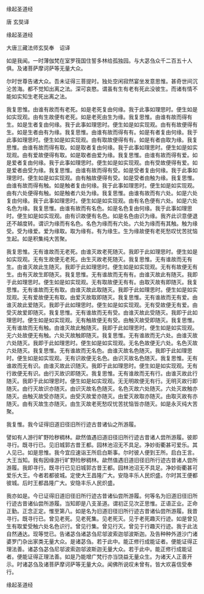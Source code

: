   缘起圣道经  

唐 玄奘译  

缘起圣道经  

大唐三藏法师玄奘奉　诏译  

如是我闻。一时薄伽梵在室罗筏国住誓多林给孤独园。与大苾刍众千二百五十人俱。及诸菩萨摩诃萨等无量大众。  

尔时世尊告诸大众。吾未证得三菩提时。独处空闲寂然宴坐发意思惟。甚奇世间沉沦苦海。都不觉知出离之法。深可哀愍。谓虽有生有老有死此没彼生。而诸有情不能如实知生老死出离之法。  

我复思惟。由谁有故而有老死。如是老死复由何缘。我于此事如理思时。便生如是如实现观。由有生故便有老死。如是老死由生为缘。我复思惟。由谁有故而得有生。如是生者复由何缘。我于此事如理思时。便生如是如实现观。由有有故便得有生。如是生者由有为缘。我复思惟。由谁有故而得有有。如是有者复由何缘。我于此事如理思时。便生如是如实现观。由有取故便得有有。如是有者由取为缘。我复思惟。由谁有故而得有取。如是取者复由何缘。我于此事如理思时。便生如是如实现观。由有爱故便得有取。如是取者由爱为缘。我复思惟。由谁有故而得有爱。如是爱者复由何缘。我于此事如理思时。便生如是如实现观。由有受故便得有爱。如是爱者由受为缘。我复思惟。由谁有故而得有受。如是受者复由何缘。我于此事如理思时。便生如是如实现观。由有触故便得有受。如是受者由触为缘。我复思惟。由谁有故而得有触。如是触者复由何缘。我于此事如理思时。便生如是如实现观。由有六处便得有触。如是触者六处为缘。我复思惟。由谁有故而有六处。如是六处复由何缘。我于此事如理思时。便生如是如实现观。由有名色便有六处。如是六处名色为缘。我复思惟。由谁有故而有名色。如是名色复由何缘。我于此事如理思时。便生如是如实现观。由有识故便有名色。如是名色由识为缘。我齐此识意便退还不越度转。谓识为缘而有名色。名色为缘而有六处。六处为缘而有其触。触为缘受。受为缘爱。爱为缘取。取为缘有。有为缘生。生为缘故便有老死愁叹忧苦扰恼生起。如是积集纯大苦聚。  

我复思惟。无有谁故而无老死。由谁灭故老死随灭。我即于此如理思时。便生如是如实现观。无有生故便无老死。由生灭故老死随灭。我复思惟。无有谁故而无有生。由谁灭故此生随灭。我即于此如理思时。便生如是如实现观。无有有故便无有生。由有灭故生即随灭。我复思惟。无有谁故而无有有。由谁灭故此有随灭。我即于此如理思时。便生如是如实现观。无有取故便无有有。由取灭故有即随灭。我复思惟。无有谁故而无有取。由谁灭故此取随灭。我即于此如理思时。便生如是如实现观。无有爱故便无有取。由爱灭故取即随灭。我复思惟。无有谁故而无有爱。由谁灭故此爱随灭。我即于此如理思时。便生如是如实现观。无有受故便无有爱。由受灭故爱即随灭。我复思惟。无有谁故而无有受。由谁灭故此受随灭。我即于此如理思时。便生如是如实现观。无有触故便无有受。由触灭故受即随灭。我复思惟。无有谁故而无有触。由谁灭故此触随灭。我即于此如理思时。便生如是如实现观。无六处故便无有触。六处灭故触即随灭。我复思惟。无有谁故而无六处。由谁灭故六处随灭。我即于此如理思时。便生如是如实现观。无名色故便无六处。名色灭故六处随灭。我复思惟。无有谁故而无名色。由谁灭故名色随灭。我即于此如理思时。便生如是如实现观。无有识故便无名色。由识灭故名色随灭。我复思惟。无有谁故而无有识。由谁灭故此识随灭。我即于此如理思时。便生如是如实现观。无有行故便无有识。由行灭故识即随灭。我复思惟。无有谁故而无有行。由谁灭故此行随灭。我即于此如理思时。便生如是如实现观。无无明故便无有行。无明灭故行即随灭。由行灭故识亦随灭。由识灭故名色随灭。名色灭故六处随灭。六处灭故触亦随灭。由触灭故受亦随灭。由受灭故爱亦随灭。由爱灭故取亦随灭。由取灭故有亦随灭。由有灭故生亦随灭。由生灭故老死愁叹忧苦扰恼皆亦随灭。如是永灭纯大苦聚。  

我复惟。我今证得旧道旧径旧所行迹古昔诸仙之所游履。  

譬如有人游行旷野险秽稠林。歘然值遇旧道旧径旧所行迹古昔诸人尝所游履。彼即寻行。既寻行已。见旧城郭古昔王都。园林池沼无不具足。净妙街衢甚可爱乐。其人见已。如是思惟。我今宜应速诣王所启白斯事。尔时彼人便到王所。启白王言。大王当知。我有因缘游行旷野险秽稠林。歘然值遇旧道旧径旧所行迹古昔诸人尝所游履。我即寻行。既寻行已见旧城郭古昔王都。园林池沼无不具足。净妙街衢甚可爱乐大王。今者若都彼城。定使大王昌隆广大。安隐丰乐人民炽盛。尔时其王便都彼城。后时王都昌隆广大。安隐丰乐人民炽盛。  

我亦如是。今已证得旧道旧径旧所行迹古昔诸仙尝所游履。何等名为旧道旧径旧所行迹古昔诸仙尝所游履。当知即是八支圣道。谓初正见次正思惟。正语正业。正命正勤。正念正定。惟至第八。如是名为旧道旧径旧所行迹古昔诸仙尝所游履。我昔寻行。既寻行已。曾见老死。见老死集。见老死灭。见于老死趣灭行迹。如是曾见生有取爱受触六处名色识行。曾见行集。曾见行灭。曾见于行趣灭行迹。我于此法自然通达。现等觉已。告诸苾刍诸苾刍尼邬波索迦邬波斯迦。及告种种外道沙门诸婆罗门杂出家类无量大众。是诸苾刍。若于此中。能正修行成能证者。便能证得正理法善。诸苾刍苾刍尼邬波索迦邬波斯迦无量大众。若于此中。能正修行成能证者。便能证得正理法善。如是乃能增广梵行亦当饶益无量众生。为诸天人正善开示。时诸苾刍及诸菩萨摩诃萨等无量大众。闻佛所说叹未曾有。皆大欢喜信受奉行。  

缘起圣道经  

